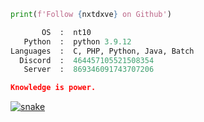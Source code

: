 ```python
print(f'Follow {nxtdxve} on Github')
```

```python
       OS  :  nt10
   Python  :  python 3.9.12
Languages  :  C, PHP, Python, Java, Batch
  Discord  :  464457105521508354
   Server  :  869346091743707206
```

```json
Knowledge is power.
```

<a href="https://dsc.gg/astraadev" target="_blank"><img src="https://user-images.githubusercontent.com/89356515/178145570-bc26c5be-24b7-4de4-9b77-7f1dde8c4414.svg" alt="snake"></a>



